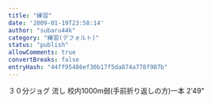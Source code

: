 ```yaml
---
title: "練習"
date: '2009-01-19T23:58:14'
author: "subaru44k"
category: "練習(デフォルト)"
status: "publish"
allowComments: true
convertBreaks: false
entryHash: "44ff95486ef30b17f5da874a778f987b"
---
```

３０分ジョグ
流し
校内1000m弱(手前折り返しの方)一本
2'49"
